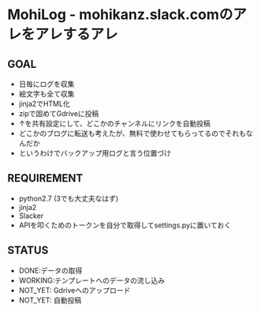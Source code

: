 # MohiLog - mohikanz.slack.comのアレをアレするアレ
## GOAL
- 日毎にログを収集
- 絵文字も全て収集
- jinja2でHTML化
- zipで固めてGdriveに投稿
- ↑を共有設定にして、どこかのチャンネルにリンクを自動投稿
- どこかのブログに転送も考えたが、無料で使わせてもらってるのでそれもなんだか
- というわけでバックアップ用ログと言う位置づけ

## REQUIREMENT
- python2.7 (3でも大丈夫なはず)
- jinja2
- Slacker
- APIを叩くためのトークンを自分で取得してsettings.pyに置いておく

## STATUS
- DONE:データの取得
- WORKING:テンプレートへのデータの流し込み
- NOT_YET: Gdriveへのアップロード
- NOT_YET: 自動投稿
